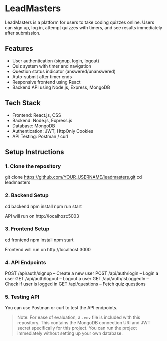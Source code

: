 # LeadMasters

LeadMasters is a platform for users to take coding quizzes online. Users can sign up, log in, attempt quizzes with timers, and see results immediately after submission.

## Features

- User authentication (signup, login, logout)
- Quiz system with timer and navigation
- Question status indicator (answered/unanswered)
- Auto-submit after timer ends
- Responsive frontend using React
- Backend API using Node.js, Express, MongoDB

## Tech Stack

- Frontend: React.js, CSS
- Backend: Node.js, Express.js
- Database: MongoDB
- Authentication: JWT, HttpOnly Cookies
- API Testing: Postman / curl

## Setup Instructions

### 1. Clone the repository

git clone https://github.com/YOUR_USERNAME/leadmasters.git
cd leadmasters

### 2. Backend Setup

cd backend
npm install
npm run start

API will run on http://localhost:5003

### 3. Frontend Setup

cd frontend
npm install
npm start

Frontend will run on http://localhost:3000

### 4. API Endpoints

POST /api/auth/signup – Create a new user
POST /api/auth/login – Login a user
GET /api/auth/logout – Logout a user
GET /api/auth/isLoggedIn – Check if user is logged in
GET /api/questions – Fetch quiz questions

### 5. Testing API

You can use Postman or curl to test the API endpoints.

> Note: For ease of evaluation, a `.env` file is included with this repository.
> This contains the MongoDB connection URI and JWT secret specifically for this project.
> You can run the project immediately without setting up your own database.
